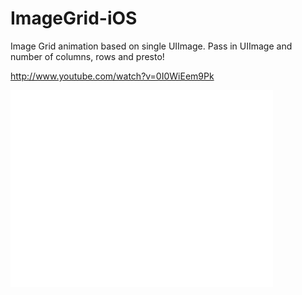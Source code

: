 ImageGrid-iOS
=============

Image Grid animation based on single UIImage. Pass in UIImage and number of columns, rows and presto!

http://www.youtube.com/watch?v=0I0WiEem9Pk

<iframe width="420" height="315" src="//www.youtube.com/embed/0I0WiEem9Pk" frameborder="0" allowfullscreen></iframe>
